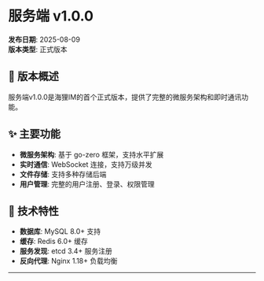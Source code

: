 # 服务端 v1.0.0

**发布日期**: 2025-08-09  
**版本类型**: 正式版本

## 🎉 版本概述

服务端v1.0.0是海狸IM的首个正式版本，提供了完整的微服务架构和即时通讯功能。

## ✨ 主要功能

- **微服务架构**: 基于 go-zero 框架，支持水平扩展
- **实时通信**: WebSocket 连接，支持万级并发
- **文件存储**: 支持多种存储后端
- **用户管理**: 完整的用户注册、登录、权限管理

## 🔧 技术特性

- **数据库**: MySQL 8.0+ 支持
- **缓存**: Redis 6.0+ 缓存
- **服务发现**: etcd 3.4+ 服务注册
- **反向代理**: Nginx 1.18+ 负载均衡

---

